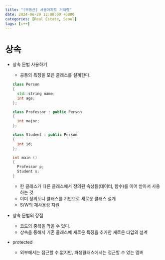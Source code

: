 ```yaml
---
title: "[부동산] 서울아파트 거래량"
date: 2024-06-29 12:00:00 +0800
categories: [Real Estate, Seoul]
tags: [c++]  
---
```


# 상속

- 상속 문법 사용하기

  - 공통의 특징을 모은 클래스를 설계한다.

  ```cpp
  class Person
  {
  	std::string name;
  	int age;
  };
  
  class Professor : public Person
  {
  	int major;
  };
  
  class Student : public Person
  {
  	int id;
  };
  
  int main ()
  {
  	Professor p;
  	Student s;
  }
  ```

  - 한 클래스가 다른 클래스에서 정의된 속성들(데이터, 함수)를 이어 받아서 사용하는 것
  - 이미 정의도니 클래스를 기반으로 새로운 클래스 설계
  - S/W의 재사용성 지원

- 상속 문법의 장점

  - 코드의 중복을 막을 수 있다.
  - 상속을 통해서 기존 클래스에 새로운 특징을 추가한 새로운 타입의 설계

- protected

  - 외부에서는 접근할 수 없지만, 파생클래스에서는 접근할 수 있는 멤버